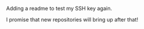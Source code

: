 Adding a readme to test my SSH key again.

I promise that new repositories will bring up after that!
